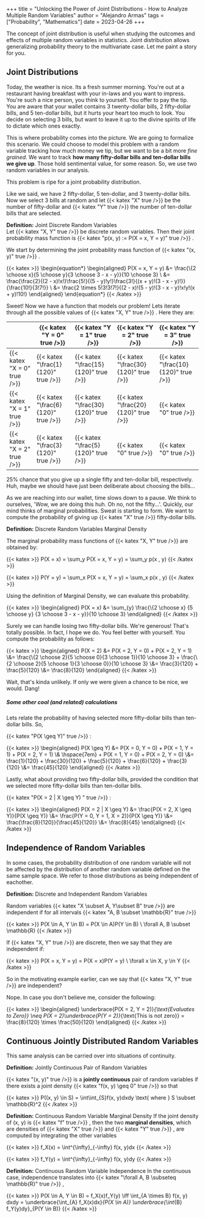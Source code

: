 +++
title = "Unlocking the Power of Joint Distributions - How to Analyze Multiple Random Variables" 
author = "Alejandro Armas"
tags = ["Probability", "Mathematics"]
date = 2023-04-26
+++



The concept of joint distribution is useful when studying the outcomes and effects of multiple random variables in statistics. Joint distribution allows generalizing probability theory to the multivariate case. Let me paint a story for you.

## Joint Distributions

Today, the weather is nice. Its a fresh summer morning. You're out at a restaurant having breakfast with your in-laws and you want to impress. You're such a nice person, you think to yourself. You offer to pay the tip. You are aware that your wallet contains 3 twenty-dollar bills, 2 fifty-dollar bills, and 5 ten-dollar bills, but it hurts your heart too much to look. You decide on selecting 3 bills, but want to leave it up to the divine spirits of life to dictate which ones exactly.

This is where probability comes into the picture. We are going to formalize this scenario. We could choose to model this problem with a random variable tracking how much money we tip, but we want to be a bit more *fine grained*. We want to track **how many fifty-dollar bills and ten-dollar bills we give up**. Those hold sentimental value, for some reason. So, we use two random variables in our analysis.

This problem is ripe for a joint probability distribution.  

Like we said, we have 2 fifty-dollar, 5 ten-dollar, and 3 twenty-dollar bills. Now we select 3 bills at random and let  {{< katex "X" true />}}  be the number of fifty-dollar and  {{< katex "Y" true />}}  the number of ten-dollar bills that are selected. 

**Definition:**
Joint Discrete Random Variables  
Let  {{< katex "X, Y" true />}}  be discrete random variables. Then their joint probability mass function is  {{< katex "p(x, y) := P(X = x, Y = y)" true />}} . 

We start by determining the joint probability mass function of  {{< katex "(x, y)" true />}} . 


 {{< katex >}} \begin{equation*} \begin{aligned} P(X = x, Y = y) &= \frac{\\{2 \choose x}{5 \choose y}{3 \choose 3 - x - y}}{10 \choose 3} \\ &= \frac{\frac{2}{(2 - x)!x!}\frac{5!}{(5 - y)!y!}\frac{3!}{(x + y)!(3 - x - y)!}}{\frac{10!}{3!7!}} \\ &= \frac{2 \times 5!3!3!7!}{(2 - x)!(5 - y)!(3 - x - y)!x!y!(x + y)!10!} \end{aligned} \end{equation*} {{< /katex >}} 

Sweet! Now we have a function that models our problem! Lets iterate through all the possible values of  {{< katex "X, Y" true />}} . Here they are:

|            |  {{< katex "Y = 0" true />}}                      |  {{< katex "Y = 1" true />}}                      |  {{< katex "Y = 2" true />}}                      |  {{< katex "Y = 3" true />}}                   | 
| ---------- | --------------------------- | --------------------------- | --------------------------- | ------------------------ |
|  {{< katex "X = 0" true />}}     |  {{< katex "\frac{1}{120}" true />}}              |  {{< katex "\frac{15}{120}" true />}}             |  {{< katex "\frac{30}{120}" true />}}             |  {{< katex "\frac{10}{120}" true />}}          | 
|  {{< katex "X = 1" true />}}     |  {{< katex "\frac{6}{120}" true />}}              |  {{< katex "\frac{30}{120}" true />}}             |  {{< katex "\frac{20}{120}" true />}}             |  {{< katex "0" true />}}                       | 
|  {{< katex "X = 2" true />}}     |  {{< katex "\frac{3}{120}" true />}}              |  {{< katex "\frac{5}{120}" true />}}              |  {{< katex "0" true />}}                          |  {{< katex "0" true />}}                       | 

25% chance that you give up a single fifty and ten-dollar bill, respectively. Huh, maybe we should have just been deliberate about choosing the bills...

As we are reaching into our wallet, time slows down to a pause. We think to ourselves, 'Wow, we are doing this huh. Oh no, not the fifty...'. Quickly, our mind thinks of marginal probabilities. Sweat is starting to form. We want to compute the probability of giving up  {{< katex "X" true />}}  fifty-dollar bills. 

**Definition:**
Discrete Random Variables Marginal Density

The marginal probability mass functions of  {{< katex "X, Y" true />}}  are obtained by:

 {{< katex >}} P(X = x) = \sum_y P(X = x, Y = y) = \sum_y p(x , y) {{< /katex >}} 

 {{< katex >}} P(Y = y) = \sum_x P(X = x, Y = y) = \sum_x p(x , y) {{< /katex >}} 


Using the definition of Marginal Density, we can evaluate this probability.

 {{< katex >}} \begin{aligned} P(X = x) &= \sum_{y} \frac{\\{2 \choose x} {5 \choose y} {3 \choose 3 - x - y}}{10 \choose 3} \end{aligned} {{< /katex >}} 

Surely we can handle losing two fifty-dollar bills. We're generous! That's totally possible. In fact, I hope we do. You feel better with yourself. You compute the probability as follows:

 {{< katex >}} \begin{aligned} P(X = 2) &= P(X = 2, Y = 0) + P(X = 2, Y = 1)  \\&= \frac{\\{2 \choose 2}{5 \choose 0}{3 \choose 1}}{10 \choose 3} + \frac{\\{2 \choose 2}{5 \choose 1}{3 \choose 0}}{10 \choose 3} \\&= \frac{3}{120} + \frac{5}{120} \\&= \frac{8}{120} \end{aligned} {{< /katex >}} 

Wait, that's kinda unlikely. If only we were given a chance to be nice, we would. Dang!  

##### Some other cool (and related) calculations

Lets relate the probability of having selected more fifty-dollar bills than ten-dollar bills. So, 

 {{< katex "P(X \geq Y)" true />}} :

 {{< katex >}} \begin{aligned} P(X \geq Y) &= P(X = 0, Y = 0)  + P(X = 1, Y = 1) + P(X = 2, Y = 1) \\& \hspace{7em} + P(X = 1, Y = 0) + P(X = 2, Y = 0) \\&= \frac{1}{120} + \frac{30}{120} + \frac{5}{120} + \frac{6}{120} + \frac{3}{120} \\&= \frac{45}{120} \end{aligned} {{< /katex >}} 

Lastly, what about providing two fifty-dollar bills, provided the condition that we selected more fifty-dollar bills than ten-dollar bills. 

 {{< katex "P(X = 2 \| X \geq Y) " true />}} :

 {{< katex >}} \begin{aligned} P(X = 2 | X \geq Y) &= \frac{P(X = 2, X \geq Y)}{P(X \geq Y)} \\&= \frac{P(Y = 0, Y = 1, X = 2)}{P(X \geq Y)} \\&= \frac{\frac{8}{120}}{\frac{45}{120}} \\&= \frac{8}{45} \end{aligned} {{< /katex >}} 

## Independence of Random Variables

In some cases, the probability distribution of one random variable will not be affected by the distribution of another random variable defined on the same sample space. We refer to those distributions as being independent of eachother.

**Definition:** Discrete and Independent Random Variables 

Random variables  {{< katex "X \subset A, Y\subset B" true />}}  are independent if for all intervals  {{< katex "A, B \subset \mathbb{R}" true />}}  

 {{< katex >}} P(X \in A, Y \in B) = P(X \in A)P(Y \in B) \ \forall A, B \subset \mathbb{R} {{< /katex >}} 

If  {{< katex "X, Y" true />}}  are discrete, then we say that they are independent if:

 {{< katex >}} P(X = x, Y = y) = P(X = x)P(Y = y) \ \forall x \in X, y \in Y {{< /katex >}} 

So in the motivating example earlier, can we say that  {{< katex "X, Y" true />}}  are independent?

Nope. In case you don't believe me, consider the following: 

 {{< katex >}} \begin{aligned} \underbrace{P(X = 2, Y = 2)}_{\text{Evaluates to Zero}} \neq P(X = 2)\underbrace{P(Y = 2)}_{\text{This is not zero}} = \frac{8}{120} \times \frac{50}{120} \end{aligned} {{< /katex >}} 

## Continuous Jointly Distributed Random Variables

This same analysis can be carried over into situations of continuity. 

**Definition:** Jointly Continuous Pair of Random Variables 

 {{< katex "(x, y)" true />}}  is a **jointly continuous** pair of random variables if there exists a joint density  {{< katex "f(x, y) \geq 0" true />}}  so that 

 {{< katex >}} P((x, y) \in S) = \int\int_{S}f(x, y)dxdy \text{ where } S \subset \mathbb{R}^2 {{< /katex >}} 



**Definition:** Continuous Random Variable Marginal Density
If the joint density of (x, y) is  {{< katex "f" true />}} , then the two **marginal densities**, which are densities of  {{< katex "X" true />}}  and  {{< katex "Y" true />}} , are computed by integrating the other variables 

 {{< katex >}} f_X(x) = \int^{\infty}_{-\infty} f(x, y)dx {{< /katex >}} 

 {{< katex >}} f_Y(y) = \int^{\infty}_{-\infty} f(x, y)dy {{< /katex >}} 



**Definition:** Continuous Random Variable Independence 
In the continuous case, independence translates into  {{< katex "\forall A, B \subseteq \mathbb{R}" true />}} , 

 {{< katex >}} P(X \in A, Y \in B) = f_X(x)f_Y(y) \iff \int_{A \times B} f(x, y) dxdy = \underbrace{\int_{A} f_X(x)dx}_{P(X \in A)} \underbrace{\int_{B} f_Y(y)dy}_{P(Y \in B)} {{< /katex >}} 
